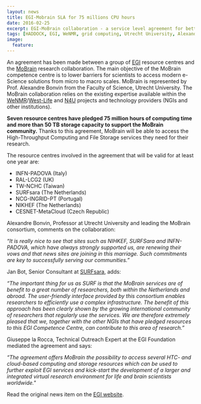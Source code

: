 ```yaml
---
layout: news
title: EGI-Mobrain SLA for 75 millions CPU hours
date: 2016-02-25
excerpt: EGI-MoBrain collaboration - a service level agreement for better research
tags: [HADDOCK, EGI, WeNMR, grid computing, Utrecht University, Alexandre Bonvin, Docking]
image:
  feature:
---
```


An agreement has been made between a group of [EGI](http://www.egi.eu) resource centres and the [MoBrain](http://mobrain.egi.eu) research collaboration.
The main objective of the MoBrain competence centre is to lower barriers for scientists to access modern e-Science solutions from micro to macro scales. 
MoBrain is represented by Prof. Alexandre Bonvin from the Faculty of Science, Utrecht University.
The MoBrain collaboration relies on the existing expertise available within the [WeNMR](http://www.wenmr.eu)/[West-Life](http://www.west-life.eu) 
and [N4U](http://www.neugrid4you.eu) projects and technology providers (NGIs and other institutions).


**Seven resource centres have pledged 75 million hours of computing time and more than 50 TB storage capacity to support the MoBrain community.**
Thanks to this agreement, MoBrain will be able to access the High-Throughput Computing and File Storage services they need for their research.

The resource centres involved in the agreement that will be valid for at least one year are:

 * INFN-PADOVA (Italy)
 * RAL-LCG2 (UK) 
 * TW-NCHC (Taiwan) 
 * SURFsara (The Netherlands) 
 * NCG-INGRID-PT (Portugal) 
 * NIKHEF (The Netherlands)
 * CESNET-MetaCloud (Czech Republic) 



Alexandre Bonvin, Professor at Utrecht University and leading the MoBrain consortium, comments on the collaboration: 

*“It is really nice to see that sites such as NIHKEF, SURFSara and INFN-PADOVA, which have always strongly supported us, are renewing their vows and that news sites are joining in this marriage. Such commitments are key to successfully serving our communities.”*


Jan Bot, Senior Consultant at [SURFsara](http://www.surfsara.nl), adds: 

*“The important thing for us as SURF is that the MoBrain services are of benefit to a great number of researchers, both within the Netherlands and abroad. The user-friendly interface provided by this consortium enables researchers to efficiently use a complex infrastructure. The benefit of this approach has been clearly shown by the growing international community of researchers that regularly use the services. We are therefore extremely pleased that we, together with the other NGIs that have pledged resources to this EGI Competence Centre, can contribute to this area of research.”*


Giuseppe la Rocca, Technical Outreach Expert at the EGI Foundation mediated the agreement and says: 

*“The agreement offers MoBrain the possibility to access several HTC- and cloud-based computing and storage resources which can be used to further exploit EGI services and kick-start the development of a larger and integrated virtual research environment for life and brain scientists worldwide."*


Read the original news item on the [EGI website](http://www.egi.eu/news-and-media/newsfeed/news_2016_005.html).
